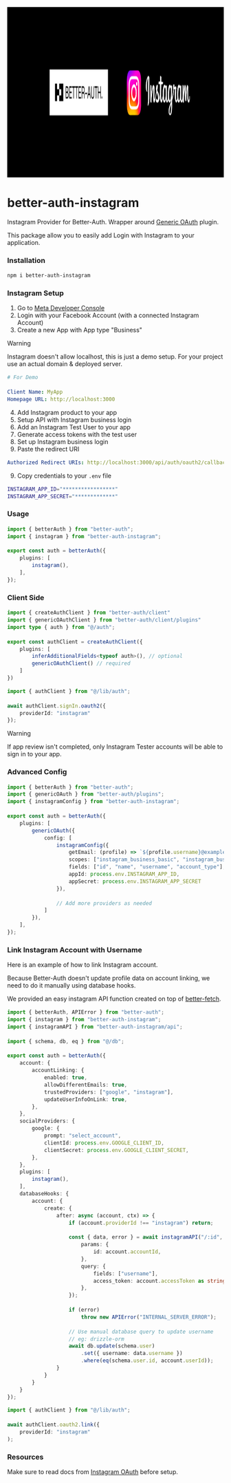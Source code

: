 <a href="https://github.com/manolo-in/better-auth-instagram">
    <img width="1584" height="396" alt="cover" src="https://github.com/manolo-in/better-auth-instagram/blob/main/cover.png?raw=true" />
</a>

# better-auth-instagram
Instagram Provider for Better-Auth. Wrapper around [Generic OAuth](https://www.better-auth.com/docs/plugins/generic-oauth) plugin.

This package allow you to easily add Login with Instagram to your application.

### Installation

```bash
npm i better-auth-instagram
```

### Instagram Setup

1. Go to [Meta Developer Console](https://developers.facebook.com/apps/)
2. Login with your Facebook Account (with a connected Instagram Account)
3. Create a new App with App type "Business"

> [!WARNING]
> Instagram doesn't allow localhost, this is just a demo setup. For your project use an actual domain & deployed server.

```yaml
# For Demo

Client Name: MyApp
Homepage URL: http://localhost:3000
```

4. Add Instagram product to your app
5. Setup API with Instagram business login
6. Add an Instagram Test User to your app
6. Generate access tokens with the test user
7. Set up Instagram business login
8. Paste the redirect URI

```yaml
Authorized Redirect URIs: http://localhost:3000/api/auth/oauth2/callback/instagram
```

9. Copy credentials to your `.env` file

```bash
INSTAGRAM_APP_ID="*****************"
INSTAGRAM_APP_SECRET="*************"
```

### Usage

```ts
import { betterAuth } from "better-auth";
import { instagram } from "better-auth-instagram";

export const auth = betterAuth({
    plugins: [
        instagram(),
    ],
});
```

### Client Side

```ts
import { createAuthClient } from "better-auth/client"
import { genericOAuthClient } from "better-auth/client/plugins"
import type { auth } from "@/auth";

export const authClient = createAuthClient({
    plugins: [
        inferAdditionalFields<typeof auth>(), // optional
        genericOAuthClient() // required
    ]
})
```

```ts
import { authClient } from "@/lib/auth";

await authClient.signIn.oauth2({
    providerId: "instagram"
});
```

> [!WARNING]
> If app review isn't completed, only Instagram Tester accounts will be able to sign in to your app.

### Advanced Config

```ts
import { betterAuth } from "better-auth";
import { genericOAuth } from "better-auth/plugins";
import { instagramConfig } from "better-auth-instagram";

export const auth = betterAuth({
    plugins: [
        genericOAuth({
            config: [
                instagramConfig({
                    getEmail: (profile) => `${profile.username}@example.com`,
                    scopes: ["instagram_business_basic", "instagram_business_manage_messages"],
                    fields: ["id", "name", "username", "account_type"],
                    appId: process.env.INSTAGRAM_APP_ID,
                    appSecret: process.env.INSTAGRAM_APP_SECRET
                }),

                // Add more providers as needed
            ]
        }),
    ],
});
```

### Link Instagram Account with Username

Here is an example of how to link Instagram account.

Because Better-Auth doesn't update profile data on account linking, we need to do it manually using database hooks.

We provided an easy instagram API function created on top of [better-fetch](https://better-fetch.vercel.app/).

```ts
import { betterAuth, APIError } from "better-auth";
import { instagram } from "better-auth-instagram";
import { instagramAPI } from "better-auth-instagram/api";

import { schema, db, eq } from "@/db";

export const auth = betterAuth({
    account: {
        accountLinking: {
            enabled: true,
            allowDifferentEmails: true,
            trustedProviders: ["google", "instagram"],
            updateUserInfoOnLink: true,
        },
    },
    socialProviders: {
        google: {
            prompt: "select_account",
            clientId: process.env.GOOGLE_CLIENT_ID,
            clientSecret: process.env.GOOGLE_CLIENT_SECRET,
        },
    },
    plugins: [
        instagram(),
    ],
    databaseHooks: {
        account: {
            create: {
                after: async (account, ctx) => {
                    if (account.providerId !== "instagram") return;

                    const { data, error } = await instagramAPI("/:id", {
                        params: {
                            id: account.accountId,
                        },
                        query: {
                            fields: ["username"],
                            access_token: account.accessToken as string,
                        },
                    });

                    if (error)
                        throw new APIError("INTERNAL_SERVER_ERROR");

                    // Use manual database query to update username
                    // eg: drizzle-orm
                    await db.update(schema.user)
                        .set({ username: data.username })
                        .where(eq(schema.user.id, account.userId));
                }
            }
        }
    }
});
```

```ts
import { authClient } from "@/lib/auth";

await authClient.oauth2.link({
    providerId: "instagram"
);
```

### Resources

Make sure to read docs from [Instagram OAuth](https://developers.facebook.com/docs/instagram-platform/instagram-api-with-instagram-login/) before setup.
